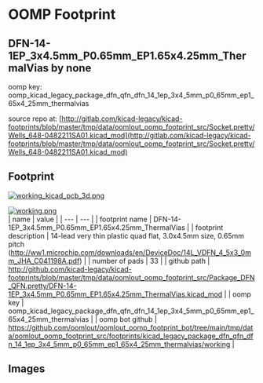 # OOMP Footprint  
## DFN-14-1EP_3x4.5mm_P0.65mm_EP1.65x4.25mm_ThermalVias  by none  
  
oomp key: oomp_kicad_legacy_package_dfn_qfn_dfn_14_1ep_3x4_5mm_p0_65mm_ep1_65x4_25mm_thermalvias  
  
source repo at: [http://gitlab.com/kicad-legacy/kicad-footprints/blob/master/tmp/data/oomlout_oomp_footprint_src/Socket.pretty/Wells_648-0482211SA01.kicad_mod](http://gitlab.com/kicad-legacy/kicad-footprints/blob/master/tmp/data/oomlout_oomp_footprint_src/Socket.pretty/Wells_648-0482211SA01.kicad_mod)  
## Footprint  
  
[![working_kicad_pcb_3d.png](working_kicad_pcb_3d_600.png)](working_kicad_pcb_3d.png)  
  
[![working.png](working_600.png)](working.png)  
| name | value | 
| --- | --- | 
| footprint name | DFN-14-1EP_3x4.5mm_P0.65mm_EP1.65x4.25mm_ThermalVias | 
| footprint description | 14-lead very thin plastic quad flat, 3.0x4.5mm size, 0.65mm pitch (http://ww1.microchip.com/downloads/en/DeviceDoc/14L_VDFN_4_5x3_0mm_JHA_C041198A.pdf) | 
| number of pads | 33 | 
| github path | http://github.com/kicad-legacy/kicad-footprints/blob/master/tmp/data/oomlout_oomp_footprint_src/Package_DFN_QFN.pretty/DFN-14-1EP_3x4.5mm_P0.65mm_EP1.65x4.25mm_ThermalVias.kicad_mod | 
| oomp key | oomp_kicad_legacy_package_dfn_qfn_dfn_14_1ep_3x4_5mm_p0_65mm_ep1_65x4_25mm_thermalvias | 
| oomp bot github | https://github.com/oomlout/oomlout_oomp_footprint_bot/tree/main/tmp/data/oomlout_oomp_footprint_src/footprints/kicad_legacy_package_dfn_qfn_dfn_14_1ep_3x4_5mm_p0_65mm_ep1_65x4_25mm_thermalvias/working | 
## Images  

